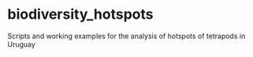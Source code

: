 # biodiversity_hotspots
Scripts and working examples for the analysis of hotspots of tetrapods in Uruguay
